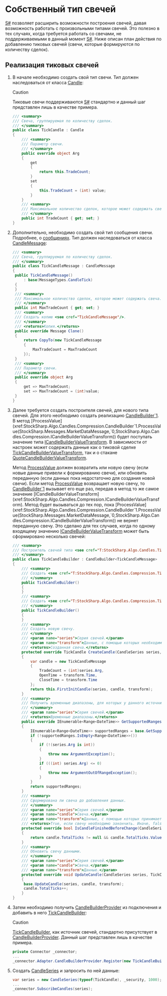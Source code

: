 # Собственный тип свечей

[S\#](StockSharpAbout.md) позволяет расширить возможности построения свечей, давая возможность работать с произвольными типами свечей. Это полезно в тех случаях, когда требуется работать со свечами, не поддерживаемыми в данный момент [S\#](StockSharpAbout.md). Ниже описан план действия по добавлению тиковых свечей (свечи, которые формируются по количеству сделок).

## Реализация тиковых свечей

1. В начале необходимо создать свой тип свечи. Тип должен наследоваться от класса [Candle](xref:StockSharp.Algo.Candles.Candle):

   > [!CAUTION]
   > Тиковые свечи поддерживаются [S\#](StockSharpAbout.md) стандартно и данный шаг представлен лишь в качестве примера.

   ```cs
   /// <summary>
   /// Свеча, группируемая по количеству сделок.
   /// </summary>
   public class TickCandle : Candle
   {
       /// <summary>
       /// Параметр свечи.
       /// </summary>
       public override object Arg
       {
           get
           {
               return this.TradeCount;
           }
           set
           {
               this.TradeCount = (int) value;
           }
       }
       /// <summary>
       /// Максимальное количество сделок, которое может содержать свеча.
       /// </summary>
       public int TradeCount { get; set; }
   }
   ```
2. Дополнительно, необходимо создать свой тип сообщения свечи. Подробнее, о [сообщениях](Messages.md). Тип должен наследоваться от класса [CandleMessage](xref:StockSharp.Messages.CandleMessage):

   ```cs
   /// <summary>
   /// Свеча, группируемая по количеству сделок.
   /// </summary>
   public class TickCandleMessage : CandleMessage
   {
   	public TickCandleMessage()
   		: base(MessageTypes.CandleTick)
   	{
   	}
   	/// <summary>
   	/// Максимальное количество сделок, которое может содержать свеча.
   	/// </summary>
   	public int MaxTradeCount { get; set; }
   	/// <summary>
   	/// Создать копию <see cref="TickCandleMessage"/>.
   	/// </summary>
   	/// <returns>Копия.</returns>
   	public override Message Clone()
   	{
   		return CopyTo(new TickCandleMessage
   		{
   			MaxTradeCount = MaxTradeCount
   		});
   	}
   	/// <summary>
   	/// Параметр свечи.
   	/// </summary>
   	public override object Arg
   	{
   		get => MaxTradeCount;
   		set => MaxTradeCount = (int)value;
   	}
   }
   ```
3. Далее требуется создать построителя свечей, для нового типа свечей. Для этого необходимо создать реализацию [CandleBuilder\`1](xref:StockSharp.Algo.Candles.Compression.CandleBuilder`1). В метод [ProcessValue](xref:StockSharp.Algo.Candles.Compression.CandleBuilder`1.ProcessValue(StockSharp.Messages.MarketDataMessage,`0,StockSharp.Algo.Candles.Compression.ICandleBuilderValueTransform)) будет поступать значение типа [ICandleBuilderValueTransform](xref:StockSharp.Algo.Candles.Compression.ICandleBuilderValueTransform). В зависимости от настроек может содержать данные как о тиковой сделке [TickCandleBuilderValueTransform](xref:StockSharp.Algo.Candles.Compression.TickCandleBuilderValueTransform), так и о стакане [QuoteCandleBuilderValueTransform](xref:StockSharp.Algo.Candles.Compression.QuoteCandleBuilderValueTransform).

   Метод [ProcessValue](xref:StockSharp.Algo.Candles.Compression.CandleBuilder`1.ProcessValue(StockSharp.Messages.MarketDataMessage,`0,StockSharp.Algo.Candles.Compression.ICandleBuilderValueTransform)) должен возвратить или новую свечу (если новые данные привели к формированию свечи), или обновить переданную (если данных пока недостаточно для создания новой свечи). Если метод [ProcessValue](xref:StockSharp.Algo.Candles.Compression.CandleBuilder`1.ProcessValue(StockSharp.Messages.MarketDataMessage,`0,StockSharp.Algo.Candles.Compression.ICandleBuilderValueTransform)) возвращает новую свечу, то [CandleBuilder\`1](xref:StockSharp.Algo.Candles.Compression.CandleBuilder`1) вызывает его еще раз, передав в метод то же самое значение [ICandleBuilderValueTransform](xref:StockSharp.Algo.Candles.Compression.ICandleBuilderValueTransform). Метод будет вызываться до тех пор, пока [ProcessValue](xref:StockSharp.Algo.Candles.Compression.CandleBuilder`1.ProcessValue(StockSharp.Messages.MarketDataMessage,`0,StockSharp.Algo.Candles.Compression.ICandleBuilderValueTransform)) не вернет переданную свечу. Это сделано для тех случаев, когда по одному входящему значению [ICandleBuilderValueTransform](xref:StockSharp.Algo.Candles.Compression.ICandleBuilderValueTransform) может быть сформировано несколько свечей: 

   ```cs
   /// <summary>
   /// Построитель свечей типа <see cref="T:StockSharp.Algo.Candles.TickCandle" />.
   /// </summary>
   public class TickCandleBuilder : CandleBuilder<TickCandleMessage>
   {
       /// <summary>
       /// Создать <see cref="T:StockSharp.Algo.Candles.Compression.TickCandleBuilder" />.
       /// </summary>
       public TickCandleBuilder()
       {
       }
       /// <summary>
       /// Создать <see cref="T:StockSharp.Algo.Candles.Compression.TickCandleBuilder" />.
       /// </summary>
       public TickCandleBuilder()
       {
       }
       /// <summary>
       /// Создать новую свечу.
       /// </summary>
       /// <param name="series">Серия свечей.</param>
       /// <param name="transform">Данные, с помощью которых необходимо создать новую свечу.</param>
       /// <returns>Созданная свеча.</returns>
       protected override TickCandle CreateCandle(CandleSeries series, ICandleBuilderValueTransform transform)
       {
           var candle = new TickCandleMessage
           {
               TradeCount = (int)series.Arg,
               OpenTime = transform.Time,
               CloseTime = transform.Time
           };
           return this.FirstInitCandle(series, candle, transform);
       }
       /// <summary>
       /// Получить временные диапазоны, для которых у данного источника для передаваемой серии свечей есть данные.
       /// </summary>
       /// <param name="series">Серия свечей.</param>
       /// <returns>Временные диапазоны.</returns>
       public override IEnumerable<Range<DateTime>> GetSupportedRanges(CandleSeries series)
       {
           IEnumerable<Range<DateTime>> supportedRanges = base.GetSupportedRanges(series);
           if (!supportedRanges.IsEmpty<Range<DateTime>>())
           {
               if (!(series.Arg is int))
               {
                   throw new ArgumentException();
               }
               if (((int) series.Arg) <= 0)
               {
                   throw new ArgumentOutOfRangeException();
               }
           }
           return supportedRanges;
       }
       /// <summary>
       /// Сформирована ли свеча до добавления данных.
       /// </summary>
       /// <param name="series">Серия свечей.</param>
       /// <param name="candle">Свеча.</param>
       /// <param name="transform">Данные, с помощью которых принимается решение о необходимости окончания формирования текущей свечи.</param>
       /// <returns>True, если свечу необходимо закончить. Иначе, false.</returns>
       protected override bool IsCandleFinishedBeforeChange(CandleSeries series, TickCandleMessage candle, ICandleBuilderValueTransform transform)
       {
           return candle.TotalTicks != null && candle.TotalTicks.Value >= candle.MaxTradeCount;
       }
       /// <summary>
       /// Обновить свечу данными.
       /// </summary>
       /// <param name="series">Серия свечей.</param>
       /// <param name="candle">Свеча.</param>
       /// <param name="transform">Данные.</param>
       protected override void UpdateCandle(CandleSeries series, TickCandleMessage candle, ICandleBuilderValueTransform transform)
       {
   		base.UpdateCandle(series, candle, transform);
   		candle.TotalTicks++;
       }
   }
   ```
4. Затем необходимо получить [CandleBuilderProvider](xref:StockSharp.Algo.Candles.Compression.CandleBuilderProvider) из подключения и добавить в него [TickCandleBuilder](xref:StockSharp.Algo.Candles.Compression.TickCandleBuilder):

   > [!CAUTION]
   > [TickCandleBuilder](xref:StockSharp.Algo.Candles.Compression.TickCandleBuilder), как источник свечей, стандартно присутствует в [CandleBuilderProvider](xref:StockSharp.Algo.Candles.Compression.CandleBuilderProvider). Данный шаг представлен лишь в качестве примера.

   ```cs
   private Connector _connector;
   ...
   _connector.Adapter.CandleBuilderProvider.Register(new TickCandleBuilder());
   ```
5. Создать [CandleSeries](xref:StockSharp.Algo.Candles.CandleSeries) и запросить по ней данные:

   ```cs
   var series = new CandleSeries(typeof(TickCandle), _security, 1000);
   ...
   _connector.SubscribeCandles(series);
   ```
